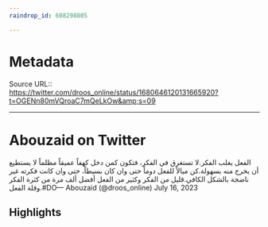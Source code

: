 ```yaml
---
raindrop_id: 608298805

---
```


# Metadata
Source URL:: https://twitter.com/droos_online/status/1680646120131665920?t=OGENn80mVQroaC7mQeLkOw&amp;s=09


---
# Abouzaid on Twitter

الفعل يغلب الفكر.لا تستغرق في الفكر، فتكون كمن دخل كهفاً عميقاً مظلماً لا يستطيع أن يخرج منه بسهولة.كن ميالاً للفعل دوماً حتى وان كان بسيطاً، حتى وان كانت فكرته غير ناضجة بالشكل الكافي.قليل من الفكر وكثير من الفعل أفضل ألف مرة من كثرة الفكر وقلة الفعل.#DO— Abouzaid (@droos_online) July 16, 2023

## Highlights
